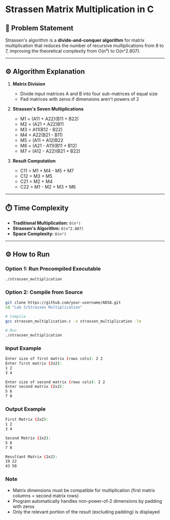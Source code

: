 # Strassen Matrix Multiplication in C

## 📌 Problem Statement
Strassen's algorithm is a **divide-and-conquer algorithm** for matrix multiplication that reduces the number of recursive multiplications from 8 to 7, improving the theoretical complexity from O(n³) to O(n^2.807).

---

## ⚙️ Algorithm Explanation

1. **Matrix Division**
   - Divide input matrices A and B into four sub-matrices of equal size
   - Pad matrices with zeros if dimensions aren't powers of 2

2. **Strassen's Seven Multiplications**
   - M1 = (A11 + A22)(B11 + B22)
   - M2 = (A21 + A22)B11
   - M3 = A11(B12 - B22)
   - M4 = A22(B21 - B11)
   - M5 = (A11 + A12)B22
   - M6 = (A21 - A11)(B11 + B12)
   - M7 = (A12 - A22)(B21 + B22)

3. **Result Computation**
   - C11 = M1 + M4 - M5 + M7
   - C12 = M3 + M5
   - C21 = M2 + M4
   - C22 = M1 - M2 + M3 + M6

---

## ⏱️ Time Complexity
- **Traditional Multiplication:** `O(n³)`
- **Strassen's Algorithm:** `O(n^2.807)`
- **Space Complexity:** `O(n²)`

---

## ⚙️ How to Run

### **Option 1: Run Precompiled Executable**
```bash
./strassen_multiplication
```

### **Option 2: Compile from Source**
```bash
git clone https://github.com/your-username/ADSA.git
cd "Lab 3/Strassen Multiplication"

# Compile
gcc strassen_multiplication.c -o strassen_multiplication -lm

# Run
./strassen_multiplication
```

### Input Example
```bash
Enter size of first matrix (rows cols): 2 2
Enter first matrix (2x2):
1 2
3 4

Enter size of second matrix (rows cols): 2 2
Enter second matrix (2x2):
5 6
7 8
```

### Output Example
```bash
First Matrix (2x2):
1 2
3 4

Second Matrix (2x2):
5 6
7 8

Resultant Matrix (2x2):
19 22
43 50
```

### Note
- Matrix dimensions must be compatible for multiplication (first matrix columns = second matrix rows)
- Program automatically handles non-power-of-2 dimensions by padding with zeros
- Only the relevant portion of the result (excluding padding) is displayed